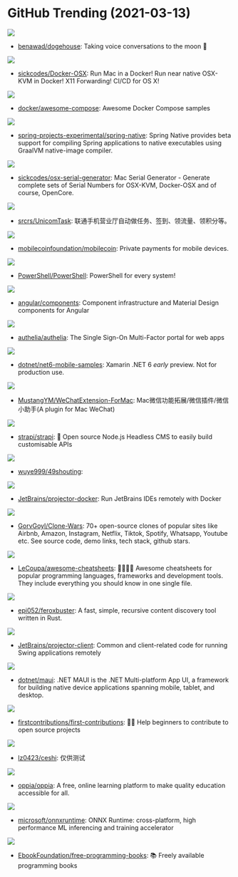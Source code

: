 # GitHub Trending (2021-03-13)

![](https://img.shields.io/badge/TypeScript-New%20434-green?style=flat-square&logo=appveyor)
- [benawad/dogehouse](https://github.com/benawad/dogehouse): Taking voice conversations to the moon 🚀

![](https://img.shields.io/badge/Shell-New%20265-green?style=flat-square&logo=appveyor)
- [sickcodes/Docker-OSX](https://github.com/sickcodes/Docker-OSX): Run Mac in a Docker! Run near native OSX-KVM in Docker! X11 Forwarding! CI/CD for OS X!

![](https://img.shields.io/badge/HTML-New%20404-green?style=flat-square&logo=appveyor)
- [docker/awesome-compose](https://github.com/docker/awesome-compose): Awesome Docker Compose samples

![](https://img.shields.io/badge/Java-New%2043-green?style=flat-square&logo=appveyor)
- [spring-projects-experimental/spring-native](https://github.com/spring-projects-experimental/spring-native): Spring Native provides beta support for compiling Spring applications to native executables using GraalVM native-image compiler.

![](https://img.shields.io/badge/Shell-New%20145-green?style=flat-square&logo=appveyor)
- [sickcodes/osx-serial-generator](https://github.com/sickcodes/osx-serial-generator): Mac Serial Generator - Generate complete sets of Serial Numbers for OSX-KVM, Docker-OSX and of course, OpenCore.

![](https://img.shields.io/badge/Python-New%20115-green?style=flat-square&logo=appveyor)
- [srcrs/UnicomTask](https://github.com/srcrs/UnicomTask): 联通手机营业厅自动做任务、签到、领流量、领积分等。

![](https://img.shields.io/badge/Rust-New%20129-green?style=flat-square&logo=appveyor)
- [mobilecoinfoundation/mobilecoin](https://github.com/mobilecoinfoundation/mobilecoin): Private payments for mobile devices.

![](https://img.shields.io/badge/C%23-New%2027-green?style=flat-square&logo=appveyor)
- [PowerShell/PowerShell](https://github.com/PowerShell/PowerShell): PowerShell for every system!

![](https://img.shields.io/badge/TypeScript-New%2055-green?style=flat-square&logo=appveyor)
- [angular/components](https://github.com/angular/components): Component infrastructure and Material Design components for Angular

![](https://img.shields.io/badge/Go-New%20400-green?style=flat-square&logo=appveyor)
- [authelia/authelia](https://github.com/authelia/authelia): The Single Sign-On Multi-Factor portal for web apps

![](https://img.shields.io/badge/C%23-New%2044-green?style=flat-square&logo=appveyor)
- [dotnet/net6-mobile-samples](https://github.com/dotnet/net6-mobile-samples): Xamarin .NET 6 *early* preview. Not for production use.

![](https://img.shields.io/badge/Objective-C-New%2049-green?style=flat-square&logo=appveyor)
- [MustangYM/WeChatExtension-ForMac](https://github.com/MustangYM/WeChatExtension-ForMac): Mac微信功能拓展/微信插件/微信小助手(A plugin for Mac WeChat)

![](https://img.shields.io/badge/JavaScript-New%20138-green?style=flat-square&logo=appveyor)
- [strapi/strapi](https://github.com/strapi/strapi): 🚀 Open source Node.js Headless CMS to easily build customisable APIs

![](https://img.shields.io/badge/JavaScript-New%2033-green?style=flat-square&logo=appveyor)
- [wuye999/49shouting](https://github.com/wuye999/49shouting): 

![](https://img.shields.io/badge/Shell-New%2097-green?style=flat-square&logo=appveyor)
- [JetBrains/projector-docker](https://github.com/JetBrains/projector-docker): Run JetBrains IDEs remotely with Docker

![](https://img.shields.io/badge/none-New%20657-green?style=flat-square&logo=appveyor)
- [GorvGoyl/Clone-Wars](https://github.com/GorvGoyl/Clone-Wars): 70+ open-source clones of popular sites like Airbnb, Amazon, Instagram, Netflix, Tiktok, Spotify, Whatsapp, Youtube etc. See source code, demo links, tech stack, github stars.

![](https://img.shields.io/badge/JavaScript-New%20330-green?style=flat-square&logo=appveyor)
- [LeCoupa/awesome-cheatsheets](https://github.com/LeCoupa/awesome-cheatsheets): 👩‍💻👨‍💻 Awesome cheatsheets for popular programming languages, frameworks and development tools. They include everything you should know in one single file.

![](https://img.shields.io/badge/Rust-New%2071-green?style=flat-square&logo=appveyor)
- [epi052/feroxbuster](https://github.com/epi052/feroxbuster): A fast, simple, recursive content discovery tool written in Rust.

![](https://img.shields.io/badge/Kotlin-New%2027-green?style=flat-square&logo=appveyor)
- [JetBrains/projector-client](https://github.com/JetBrains/projector-client): Common and client-related code for running Swing applications remotely

![](https://img.shields.io/badge/C%23-New%2036-green?style=flat-square&logo=appveyor)
- [dotnet/maui](https://github.com/dotnet/maui): .NET MAUI is the .NET Multi-platform App UI, a framework for building native device applications spanning mobile, tablet, and desktop.

![](https://img.shields.io/badge/none-New%2026-green?style=flat-square&logo=appveyor)
- [firstcontributions/first-contributions](https://github.com/firstcontributions/first-contributions): 🚀✨ Help beginners to contribute to open source projects

![](https://img.shields.io/badge/JavaScript-New%206-green?style=flat-square&logo=appveyor)
- [lz0423/ceshi](https://github.com/lz0423/ceshi): 仅供测试

![](https://img.shields.io/badge/Python-New%205-green?style=flat-square&logo=appveyor)
- [oppia/oppia](https://github.com/oppia/oppia): A free, online learning platform to make quality education accessible for all.

![](https://img.shields.io/badge/C%2B%2B-New%2046-green?style=flat-square&logo=appveyor)
- [microsoft/onnxruntime](https://github.com/microsoft/onnxruntime): ONNX Runtime: cross-platform, high performance ML inferencing and training accelerator

![](https://img.shields.io/badge/none-New%20125-green?style=flat-square&logo=appveyor)
- [EbookFoundation/free-programming-books](https://github.com/EbookFoundation/free-programming-books): 📚 Freely available programming books

